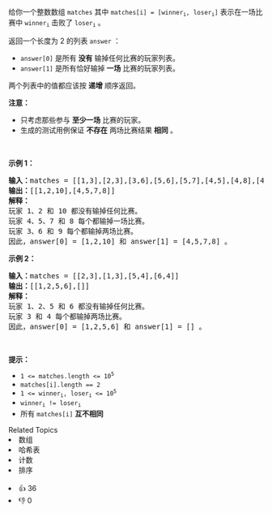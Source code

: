 <p>给你一个整数数组 <code>matches</code> 其中 <code>matches[i] = [winner<sub>i</sub>, loser<sub>i</sub>]</code> 表示在一场比赛中 <code>winner<sub>i</sub></code> 击败了 <code>loser<sub>i</sub></code> 。</p>

<p>返回一个长度为 2 的列表<em> </em><code>answer</code> ：</p>

<ul> 
 <li><code>answer[0]</code> 是所有 <strong>没有</strong> 输掉任何比赛的玩家列表。</li> 
 <li><code>answer[1]</code> 是所有恰好输掉 <strong>一场</strong> 比赛的玩家列表。</li> 
</ul>

<p>两个列表中的值都应该按 <strong>递增</strong> 顺序返回。</p>

<p><strong>注意：</strong></p>

<ul> 
 <li>只考虑那些参与 <strong>至少一场</strong> 比赛的玩家。</li> 
 <li>生成的测试用例保证 <strong>不存在</strong> 两场比赛结果 <strong>相同</strong> 。</li> 
</ul>

<p>&nbsp;</p>

<p><strong>示例 1：</strong></p>

<pre>
<strong>输入：</strong>matches = [[1,3],[2,3],[3,6],[5,6],[5,7],[4,5],[4,8],[4,9],[10,4],[10,9]]
<strong>输出：</strong>[[1,2,10],[4,5,7,8]]
<strong>解释：</strong>
玩家 1、2 和 10 都没有输掉任何比赛。
玩家 4、5、7 和 8 每个都输掉一场比赛。
玩家 3、6 和 9 每个都输掉两场比赛。
因此，answer[0] = [1,2,10] 和 answer[1] = [4,5,7,8] 。
</pre>

<p><strong>示例 2：</strong></p>

<pre>
<strong>输入：</strong>matches = [[2,3],[1,3],[5,4],[6,4]]
<strong>输出：</strong>[[1,2,5,6],[]]
<strong>解释：</strong>
玩家 1、2、5 和 6 都没有输掉任何比赛。
玩家 3 和 4 每个都输掉两场比赛。
因此，answer[0] = [1,2,5,6] 和 answer[1] = [] 。
</pre>

<p>&nbsp;</p>

<p><strong>提示：</strong></p>

<ul> 
 <li><code>1 &lt;= matches.length &lt;= 10<sup>5</sup></code></li> 
 <li><code>matches[i].length == 2</code></li> 
 <li><code>1 &lt;= winner<sub>i</sub>, loser<sub>i</sub> &lt;= 10<sup>5</sup></code></li> 
 <li><code>winner<sub>i</sub> != loser<sub>i</sub></code></li> 
 <li>所有 <code>matches[i]</code> <strong>互不相同</strong></li> 
</ul>

<div><div>Related Topics</div><div><li>数组</li><li>哈希表</li><li>计数</li><li>排序</li></div></div><br><div><li>👍 36</li><li>👎 0</li></div>